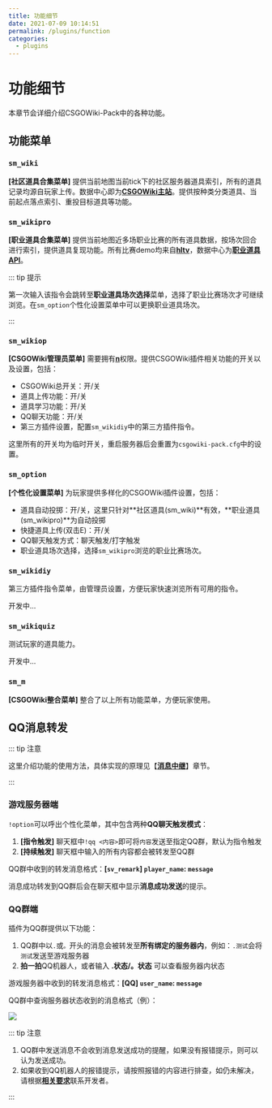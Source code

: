 ```yaml
---
title: 功能细节
date: 2021-07-09 10:14:51
permalink: /plugins/function
categories:
  - plugins
---
```

# 功能细节

本章节会详细介绍CSGOWiki-Pack中的各种功能。

## 功能菜单

### `sm_wiki`

**[社区道具合集菜单]** 提供当前地图当前tick下的社区服务器道具索引，所有的道具记录均源自玩家上传。数据中心即为[**CSGOWiki主站**](https://mycsgolab.com)。提供按种类分类道具、当前起点落点索引、重投目标道具等功能。

### `sm_wikipro`

**[职业道具合集菜单]** 提供当前地图近多场职业比赛的所有道具数据，按场次回合进行索引，提供道具复现功能。所有比赛demo均来自[**hltv**](https://hltv.org)，数据中心为[**职业道具API**](https://api.hx-w.top)。

::: tip 提示

第一次输入该指令会跳转至**职业道具场次选择**菜单，选择了职业比赛场次才可继续浏览。在`sm_option`个性化设置菜单中可以更换职业道具场次。

:::

### `sm_wikiop`

**[CSGOWiki管理员菜单]** 需要拥有[**n**](https://wiki.alliedmods.net/Adding_Admins_(SourceMod))权限。提供CSGOWiki插件相关功能的开关以及设置，包括：

- CSGOWiki总开关：开/关
- 道具上传功能：开/关
- 道具学习功能：开/关
- QQ聊天功能：开/关
- 第三方插件设置，配置`sm_wikidiy`中的第三方插件指令。

这里所有的开关均为临时开关，重启服务器后会重置为`csgowiki-pack.cfg`中的设置。

### `sm_option`

**[个性化设置菜单]** 为玩家提供多样化的CSGOWiki插件设置，包括：

- 道具自动投掷：开/关，这里只针对**社区道具(sm_wiki)**有效，**职业道具(sm_wikipro)**为自动投掷
- 快捷道具上传(双击E)：开/关
- QQ聊天触发方式：聊天触发/打字触发
- 职业道具场次选择，选择`sm_wikipro`浏览的职业比赛场次。

### `sm_wikidiy`

第三方插件指令菜单，由管理员设置，方便玩家快速浏览所有可用的指令。

开发中...

### `sm_wikiquiz`

测试玩家的道具能力。

开发中...

### `sm_m`

**[CSGOWiki整合菜单]** 整合了以上所有功能菜单，方便玩家使用。


## QQ消息转发

::: tip 注意

这里介绍功能的使用方法，具体实现的原理见【[**消息中继**](../message-channel/README.md)】章节。

:::

### 游戏服务器端

`!option`可以呼出个性化菜单，其中包含两种**QQ聊天触发模式**：

1. **[指令触发]** 聊天框中`!qq <内容>`即可将`内容`发送至指定QQ群，默认为指令触发
2. **[持续触发]** 聊天框中输入的所有内容都会被转发至QQ群

QQ群中收到的转发消息格式：**[`sv_remark`] `player_name`: `message`**

消息成功转发到QQ群后会在聊天框中显示**消息成功发送**的提示。

### QQ群端

插件为QQ群提供以下功能：

1. QQ群中以`.`或`。`开头的消息会被转发至**所有绑定的服务器内**，例如：`.测试`会将`测试`发送至游戏服务器
2. **拍一拍**QQ机器人，或者输入 **.状态/。状态** 可以查看服务器内状态

游戏服务器中收到的转发消息格式：**[QQ] `user_name`: `message`**

QQ群中查询服务器状态收到的消息格式（例）：

![](https://ibed.csgowiki.top/image/20210625140000.png)

::: tip 注意

1. QQ群中发送消息不会收到消息发送成功的提醒，如果没有报错提示，则可以认为发送成功。
2. 如果收到QQ机器人的报错提示，请按照报错的内容进行排查，如仍未解决，请根据[**相关要求**](./README.md#关于Issue)联系开发者。

:::

